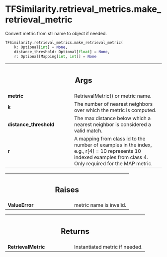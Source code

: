 # TFSimilarity.retrieval_metrics.make_retrieval_metric





Convert metric from str name to object if needed.

```python
TFSimilarity.retrieval_metrics.make_retrieval_metric(
    k: Optional[int] = None,
    distance_threshold: Optional[float] = None,
    r: Optional[Mapping[int, int]] = None
```



<!-- Placeholder for "Used in" -->


<!-- Tabular view -->
 <table class="responsive fixed orange">
<colgroup><col width="214px"><col></colgroup>
<tr><th colspan="2"><h2 class="add-link">Args</h2></th></tr>

<tr>
<td>
<b>metric</b>
</td>
<td>
RetrievalMetric() or metric name.
</td>
</tr><tr>
<td>
<b>k</b>
</td>
<td>
The number of nearest neighbors over which the metric is computed.
</td>
</tr><tr>
<td>
<b>distance_threshold</b>
</td>
<td>
The max distance below which a nearest neighbor is
considered a valid match.
</td>
</tr><tr>
<td>
<b>r</b>
</td>
<td>
A mapping from class id to the number of examples in the index,
e.g., r[4] = 10 represents 10 indexed examples from class 4. Only
required for the MAP metric.
</td>
</tr>
</table>



<!-- Tabular view -->
 <table class="responsive fixed orange">
<colgroup><col width="214px"><col></colgroup>
<tr><th colspan="2"><h2 class="add-link">Raises</h2></th></tr>

<tr>
<td>
<b>ValueError</b>
</td>
<td>
metric name is invalid.
</td>
</tr>
</table>



<!-- Tabular view -->
 <table class="responsive fixed orange">
<colgroup><col width="214px"><col></colgroup>
<tr><th colspan="2"><h2 class="add-link">Returns</h2></th></tr>

<tr>
<td>
<b>RetrievalMetric</b>
</td>
<td>
Instantiated metric if needed.
</td>
</tr>
</table>

